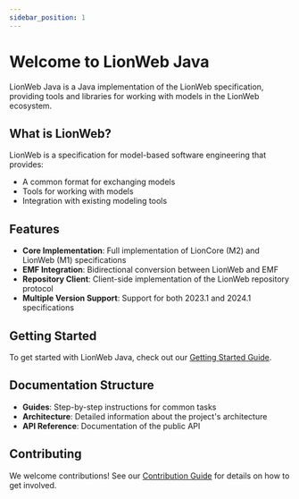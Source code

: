 ```yaml
---
sidebar_position: 1
---
```


# Welcome to LionWeb Java

LionWeb Java is a Java implementation of the LionWeb specification, providing tools and libraries for working with models in the LionWeb ecosystem.

## What is LionWeb?

LionWeb is a specification for model-based software engineering that provides:
- A common format for exchanging models
- Tools for working with models
- Integration with existing modeling tools

## Features

- **Core Implementation**: Full implementation of LionCore (M2) and LionWeb (M1) specifications
- **EMF Integration**: Bidirectional conversion between LionWeb and EMF
- **Repository Client**: Client-side implementation of the LionWeb repository protocol
- **Multiple Version Support**: Support for both 2023.1 and 2024.1 specifications

## Getting Started

To get started with LionWeb Java, check out our [Getting Started Guide](/guides/getting-started).

## Documentation Structure

- **Guides**: Step-by-step instructions for common tasks
- **Architecture**: Detailed information about the project's architecture
- **API Reference**: Documentation of the public API

## Contributing

We welcome contributions! See our [Contribution Guide](/guides/contribution) for details on how to get involved. 